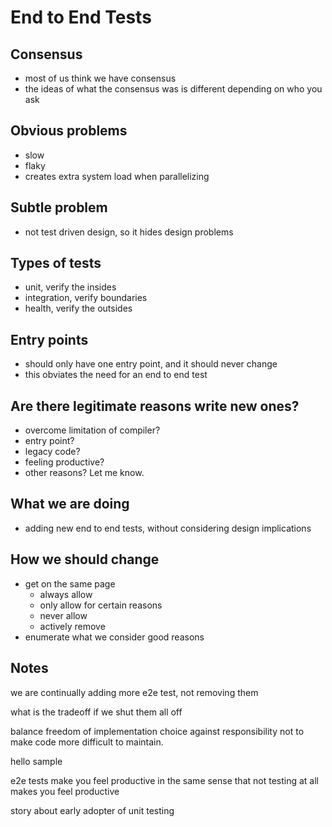 # End to End Tests

## Consensus
- most of us think we have consensus
- the ideas of what the consensus was is different depending on who you ask

## Obvious problems
- slow
- flaky
- creates extra system load when parallelizing

## Subtle problem
- not test driven design, so it hides design problems

## Types of tests
- unit, verify the insides
- integration, verify boundaries
- health, verify the outsides

## Entry points
- should only have one entry point, and it should never change
- this obviates the need for an end to end test

## Are there legitimate reasons write new ones?
- overcome limitation of compiler?
- entry point?
- legacy code?
- feeling productive?
- other reasons?  Let me know.

## What we are doing
- adding new end to end tests, without considering design implications


## How we should change
- get on the same page
    - always allow
    - only allow for certain reasons
    - never allow
    - actively remove
- enumerate what we consider good reasons

## Notes
we are continually adding more e2e test, not removing them

what is the tradeoff if we shut them all off

balance freedom of implementation choice against responsibility not to make code more difficult to maintain. 

hello sample

e2e tests make you feel productive in the same sense that not testing at all makes you feel productive

story about early adopter of unit testing